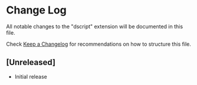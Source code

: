 # Change Log

All notable changes to the "dscript" extension will be documented in this file.

Check [Keep a Changelog](http://keepachangelog.com/) for recommendations on how to structure this file.

## [Unreleased]

- Initial release